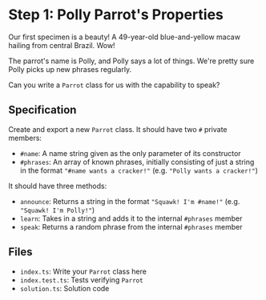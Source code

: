 # Step 1: Polly Parrot's Properties

Our first specimen is a beauty!
A 49-year-old blue-and-yellow macaw hailing from central Brazil.
Wow!

The parrot's name is Polly, and Polly says a lot of things.
We're pretty sure Polly picks up new phrases regularly.

Can you write a `Parrot` class for us with the capability to speak?

## Specification

Create and export a new `Parrot` class.
It should have two `#` private members:

- `#name`: A name string given as the only parameter of its constructor
- `#phrases`: An array of known phrases, initially consisting of just a string in the format `"#name wants a cracker!"` (e.g. `"Polly wants a cracker!"`)

It should have three methods:

- `announce`: Returns a string in the format `"Squawk! I'm #name!"` (e.g. `"Squawk! I'm Polly!"`)
- `learn`: Takes in a string and adds it to the internal `#phrases` member
- `speak`: Returns a random phrase from the internal `#phrases` member

## Files

- `index.ts`: Write your `Parrot` class here
- `index.test.ts`: Tests verifying `Parrot`
- `solution.ts`: Solution code
